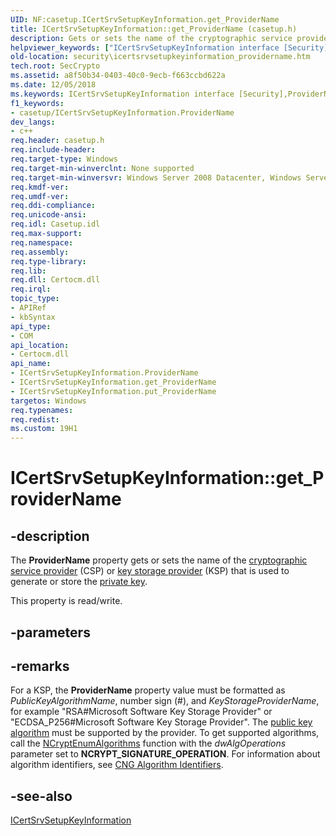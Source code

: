 ```yaml
---
UID: NF:casetup.ICertSrvSetupKeyInformation.get_ProviderName
title: ICertSrvSetupKeyInformation::get_ProviderName (casetup.h)
description: Gets or sets the name of the cryptographic service provider (CSP) or key storage provider (KSP) that is used to generate or store the private key.helpviewer_keywords: ["ICertSrvSetupKeyInformation interface [Security]","ProviderName property","ICertSrvSetupKeyInformation.ProviderName","ICertSrvSetupKeyInformation.get_ProviderName","ICertSrvSetupKeyInformation::ProviderName","ICertSrvSetupKeyInformation::get_ProviderName","ICertSrvSetupKeyInformation::put_ProviderName","ProviderName property [Security]","ProviderName property [Security]","ICertSrvSetupKeyInformation interface","casetup/ICertSrvSetupKeyInformation::ProviderName","casetup/ICertSrvSetupKeyInformation::get_ProviderName","casetup/ICertSrvSetupKeyInformation::put_ProviderName","get_ProviderName","security.icertsrvsetupkeyinformation_providername"]
old-location: security\icertsrvsetupkeyinformation_providername.htm
tech.root: SecCrypto
ms.assetid: a8f50b34-0403-40c0-9ecb-f663ccbd622a
ms.date: 12/05/2018
ms.keywords: ICertSrvSetupKeyInformation interface [Security],ProviderName property, ICertSrvSetupKeyInformation.ProviderName, ICertSrvSetupKeyInformation.get_ProviderName, ICertSrvSetupKeyInformation::ProviderName, ICertSrvSetupKeyInformation::get_ProviderName, ICertSrvSetupKeyInformation::put_ProviderName, ProviderName property [Security], ProviderName property [Security],ICertSrvSetupKeyInformation interface, casetup/ICertSrvSetupKeyInformation::ProviderName, casetup/ICertSrvSetupKeyInformation::get_ProviderName, casetup/ICertSrvSetupKeyInformation::put_ProviderName, get_ProviderName, security.icertsrvsetupkeyinformation_providername
f1_keywords:
- casetup/ICertSrvSetupKeyInformation.ProviderName
dev_langs:
- c++
req.header: casetup.h
req.include-header: 
req.target-type: Windows
req.target-min-winverclnt: None supported
req.target-min-winversvr: Windows Server 2008 Datacenter, Windows Server 2008 Enterprise [desktop apps only]
req.kmdf-ver: 
req.umdf-ver: 
req.ddi-compliance: 
req.unicode-ansi: 
req.idl: Casetup.idl
req.max-support: 
req.namespace: 
req.assembly: 
req.type-library: 
req.lib: 
req.dll: Certocm.dll
req.irql: 
topic_type:
- APIRef
- kbSyntax
api_type:
- COM
api_location:
- Certocm.dll
api_name:
- ICertSrvSetupKeyInformation.ProviderName
- ICertSrvSetupKeyInformation.get_ProviderName
- ICertSrvSetupKeyInformation.put_ProviderName
targetos: Windows
req.typenames: 
req.redist: 
ms.custom: 19H1
---
```


# ICertSrvSetupKeyInformation::get_ProviderName


## -description


The <b>ProviderName</b> property gets or sets the name of the <a href="https://docs.microsoft.com/windows/desktop/SecGloss/c-gly">cryptographic service provider</a> (CSP) or <a href="https://docs.microsoft.com/windows/desktop/SecGloss/k-gly">key storage provider</a> (KSP) that is used to generate or store the <a href="https://docs.microsoft.com/windows/desktop/SecGloss/p-gly">private key</a>.

This property is read/write.


## -parameters


## -remarks



For a KSP, the <b>ProviderName</b> property value must be formatted as <i>PublicKeyAlgorithmName</i>, number sign (#), and <i>KeyStorageProviderName</i>, for example "RSA#Microsoft Software Key Storage Provider" or "ECDSA_P256#Microsoft Software Key Storage Provider". The <a href="https://docs.microsoft.com/windows/desktop/SecGloss/p-gly">public key algorithm</a> must be supported by the provider. To get supported algorithms, call the <a href="https://docs.microsoft.com/windows/desktop/api/ncrypt/nf-ncrypt-ncryptenumalgorithms">NCryptEnumAlgorithms</a> function with the <i>dwAlgOperations</i> parameter set to <b>NCRYPT_SIGNATURE_OPERATION</b>. For information about algorithm identifiers, see <a href="https://docs.microsoft.com/windows/desktop/SecCNG/cng-algorithm-identifiers">CNG Algorithm Identifiers</a>.




## -see-also




<a href="https://docs.microsoft.com/windows/desktop/api/casetup/nn-casetup-icertsrvsetupkeyinformation">ICertSrvSetupKeyInformation</a>
 

 


